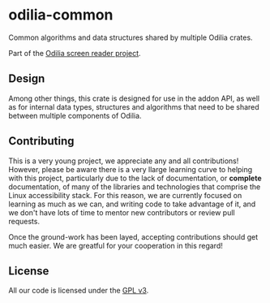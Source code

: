 # odilia-common

Common algorithms and data structures shared by multiple Odilia crates.

Part of the [Odilia screen reader project](https://odilia.app).

## Design

Among other things, this crate is designed for use in the addon API, as well as for internal data types, structures and
algorithms that need to be shared between multiple components of Odilia.

## Contributing

This is a very young project, we appreciate any and all contributions! However, please be aware there is a very llarge
learning curve to helping with this project, particularly due to the lack of documentation, or **complete**
documentation, of many of the libraries and technologies that comprise the Linux accessibility stack. For this reason,
we are currently focused on learning as much as we can, and writing code to take advantage of it, and we don't have lots
of time to mentor new contributors or review pull requests.

Once the ground-work has been layed, accepting contributions should get much easier. We are greatful for your
cooperation in this regard!

## License

All our code is licensed under the [GPL v3](https://www.gnu.org/licenses/gpl-3.0.html).

